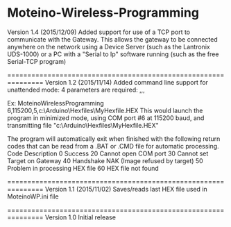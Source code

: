 # Moteino-Wireless-Programming
Version 1.4 (2015/12/09)
Added support for use of a TCP port to communicate with the Gateway. 
This allows the gateway to be connected anywhere on the network using a Device Server (such as the Lantronix UDS-1000) 
or a PC with a "Serial to Ip" software running (such as the free Serial-TCP program)

===============================================================
Version 1.2 (2015/11/14)
Added command line support for unattended mode: 4 parameters are required:
<COM port>,<BaudRate>,<TargetNode>,<Filepath>

Ex: MoteinoWirelessProgramming 6,115200,5,c:\Arduino\Hexfiles\MyHexfile.HEX
This would launch the program in minimized mode, using COM port #6 at 115200 baud, and transmitting file "c:\Arduino\Hexfiles\MyHexfile.HEX"

The program will automatically exit when finished with the following return codes that can be read from a .BAT or .CMD file for automatic processing.
Code   Description
0   Success
20   Cannot open COM port
30   Cannot set Target on Gateway
40   Handshake NAK (Image refused by target)
50   Problem in processing HEX file
60   HEX file not found

===============================================================
Version 1.1  (2015/11/02)
Saves/reads last HEX file used in MoteinoWP.ini file

===============================================================
Version 1.0
Initial release
